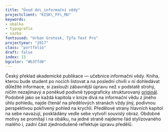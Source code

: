 ```yaml
---
title: "Úvod do\_informační vědy"
projectclient: "KISK\_FF\_MU"
keywords: 
- obálka
- typografie
- sazba
fontsused: "Urban Grotesk, Týfa Text Pro"
projectyear: "2017"
class: "portfolio"
draft: false
index: 13
bgcolor: "#b3ffd0"
---
```



Český překlad akademické publikace — učebnice informační vědy. Kniha, kterou bude student po nocích listovat a&nbsp;na poslední chvíli v&nbsp;ní dohledávat důležité informace, si zaslouží zábavnější úpravu než v&nbsp;podstatě strohý, ničím nezajímavý a&nbsp;poněkud podivně typograficky strukturovaný [originál](http://www.facetpublishing.co.uk/title.php?id=048101#.WLP0GxiZPMU). Podobně jako se každá kapitola v&nbsp;knize dívá na informační vědu z&nbsp;jiného úhlu pohledu, najde čtenář na předělových stranách vždy jiný, podivnou perspektivou pokřivený pohled na krychli. Předělové strany hlavních kapitol na sebe navazují, poskládány vedle sebe vytvoří souvislý obraz. Obdobné motivy se promítají i&nbsp;na obálku, na jedné straně najdeme řád stylizovaného malého&nbsp;i, zadní část zjednodušeně reflektuje úpravu předělů.